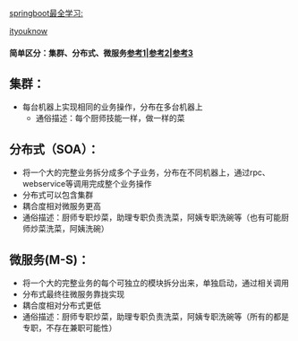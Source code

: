[springboot最全学习:](http://412887952-qq-com.iteye.com/category/356333)

[ityouknow](http://www.mooooc.com/ )

#### 简单区分：集群、分布式、微服务[参考1](https://blog.csdn.net/qq_37788067/article/details/79250623)|[参考2](https://blog.csdn.net/zhonglunsheng/article/details/83153451)|[参考3](https://www.cnblogs.com/jiangyu666/p/8522547.html)

集群：
-------
* 每台机器上实现相同的业务操作，分布在多台机器上
  * 通俗描述：每个厨师技能一样，做一样的菜

分布式（SOA）：
-------
* 将一个大的完整业务拆分成多个子业务，分布在不同机器上，通过rpc、webservice等调用完成整个业务操作
 * 分布式可以包含集群
 * 耦合度相对微服务更高
  * 通俗描述：厨师专职炒菜，助理专职负责洗菜，阿姨专职洗碗等（也有可能厨师炒菜洗菜，阿姨洗碗）

微服务(M-S)：
------
* 将一个大的完整业务的每个可独立的模块拆分出来，单独启动，通过相关调用
 * 分布式最终往微服务靠拢实现
 * 耦合度相对分布式更低
  * 通俗描述：厨师专职炒菜，助理专职负责洗菜，阿姨专职洗碗等（所有的都是专职，不存在兼职可能性）
